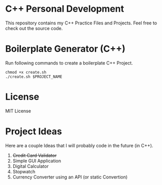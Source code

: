 # C++ Personal Development
This repository contains my C++ Practice Files and Projects.
Feel free to check out the source code.

# Boilerplate Generator (C++)
Run following commands to create a boilerplate C++ Project.
```
chmod +x create.sh
./create.sh $PROJECT_NAME
```

# License
MIT License

# Project Ideas
Here are a couple Ideas that I will probably code in the future (in C++).

1. ~~Credit Card Validator~~
2. Simple GUI Application
3. Digital Calculator
4. Stopwatch
5. Currency Converter using an API (or static Convertion)

